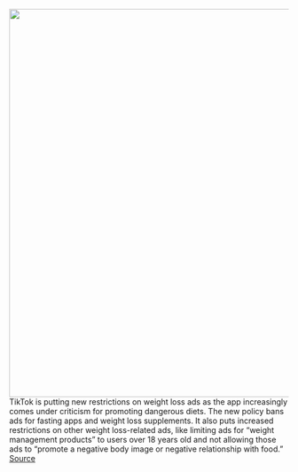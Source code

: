 <img src='https://cdn.vox-cdn.com/thumbor/tq6wCLssXsR0w5NL5OJQAmuu2t0=/0x0:2040x1360/1200x800/filters:focal(857x517:1183x843)/cdn.vox-cdn.com/uploads/chorus_image/image/67455838/acastro_200713_1777_tikTok_0002.0.0.jpg' width='700px' /><br/>
TikTok is putting new restrictions on weight loss ads as the app increasingly comes under criticism for promoting dangerous diets. The new policy bans ads for fasting apps and weight loss supplements. It also puts increased restrictions on other weight loss-related ads, like limiting ads for “weight management products” to users over 18 years old and not allowing those ads to “promote a negative body image or negative relationship with food.”
<a href='https://www.theverge.com/2020/9/23/21452439/tiktok-harmful-body-image-weight-loss-ads-ban'> Source <a/>